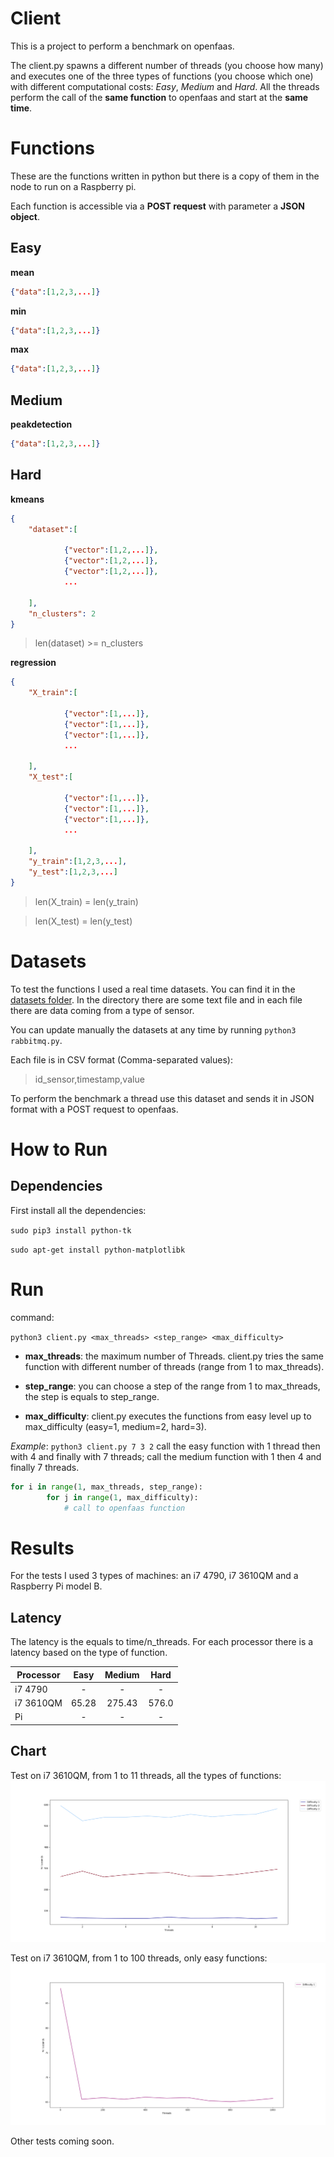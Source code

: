 # Client
This is a project to perform a benchmark on openfaas.

The client.py spawns a different number of threads (you choose how many) and executes one of the three types of functions (you choose which one) with different computational costs: *Easy*, *Medium* and *Hard*.
All the threads perform the call of the **same function** to openfaas and start at the **same time**.

# Functions

These are the functions written in python but there is a copy of them in the node to run on a Raspberry pi.

Each function is accessible via a **POST request** with parameter a **JSON object**.

## Easy

**mean**
``` json
{"data":[1,2,3,...]}
```
**min**
``` json
{"data":[1,2,3,...]}
```
**max**
``` json
{"data":[1,2,3,...]}
```

## Medium

**peakdetection**
``` json
{"data":[1,2,3,...]}
```

## Hard

**kmeans**
``` json
{
    "dataset":[

            {"vector":[1,2,...]},
            {"vector":[1,2,...]},
            {"vector":[1,2,...]},
            ...

    ],
    "n_clusters": 2
}
```
>len(dataset) >= n_clusters



**regression**
``` json
{
    "X_train":[

            {"vector":[1,...]},
            {"vector":[1,...]},
            {"vector":[1,...]},
            ...

    ],
    "X_test":[

            {"vector":[1,...]},
            {"vector":[1,...]},
            {"vector":[1,...]},
            ...

    ],
    "y_train":[1,2,3,...],
    "y_test":[1,2,3,...]
}
```
>len(X_train) = len(y_train)

>len(X_test) = len(y_test)


# Datasets

To test the functions I used a real time datasets. You can find it in the [datasets folder](https://github.com/jacopo1395/openfaas/tree/master/client/datasets).
In the directory there are some text file and in each file there are data coming from a type of sensor.

You can update manually the datasets at any time by running `python3 rabbitmq.py`.

Each file is in CSV format (Comma-separated values):
> id_sensor,timestamp,value

To perform the benchmark a thread use this dataset and sends it in JSON format with a POST request to openfaas.



# How to Run
## Dependencies
First install all the dependencies:

`sudo pip3 install python-tk`

`sudo apt-get install python-matplotlibk`


# Run
command:

`python3 client.py <max_threads> <step_range> <max_difficulty>`


- **max_threads**: the maximum number of Threads. client.py tries the same function with different number of threads (range from 1 to max_threads).

- **step_range**: you can choose a step of the range from 1 to max_threads, the step is equals to step_range.

- **max_difficulty**: client.py executes the functions from easy level up to max_difficulty (easy=1, medium=2, hard=3).

*Example*: `python3 client.py 7 3 2` call the easy function with 1 thread then with 4 and finally with 7 threads; call the medium function with 1 then 4 and finally 7 threads.

```python
for i in range(1, max_threads, step_range):
        for j in range(1, max_difficulty):
            # call to openfaas function
```


# Results
For the tests I used 3 types of machines: an i7 4790, i7 3610QM and a Raspberry Pi model B.

## Latency

The latency is the equals to time/n_threads.
For each processor there is a latency based on the type of function.

| Processor | Easy | Medium | Hard |
|-|:-:|:-:|:-:|
| i7 4790 |-|-|-|
| i7 3610QM | 65.28 | 275.43 | 576.0|
| Pi |-|-|-|


## Chart

Test on i7 3610QM, from 1 to 11 threads, all the types of functions:
![alt text](https://raw.githubusercontent.com/jacopo1395/openfaas/master/client/Easy-Medium-Hard_10Threads.png)


Test on i7 3610QM, from 1 to 100 threads, only easy functions:
![alt text](https://raw.githubusercontent.com/jacopo1395/openfaas/master/client/Easy_1000Threads.png)


Other tests coming soon.
